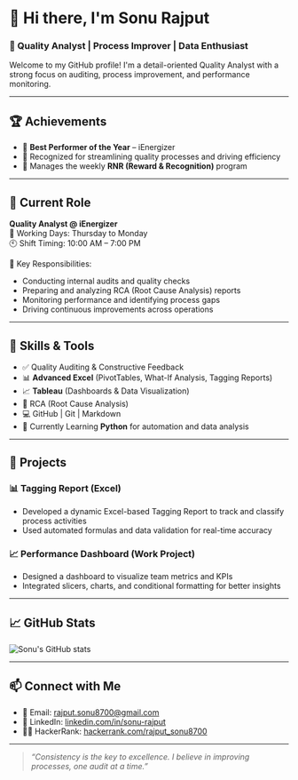 # 👋 Hi there, I'm Sonu Rajput

### 🎯 Quality Analyst | Process Improver | Data Enthusiast

Welcome to my GitHub profile! I'm a detail-oriented Quality Analyst with a strong focus on auditing, process improvement, and performance monitoring.

---

## 🏆 Achievements
- 🥇 **Best Performer of the Year** – iEnergizer  
- 🚀 Recognized for streamlining quality processes and driving efficiency  
- 🍫 Manages the weekly **RNR (Reward & Recognition)** program  

---

## 💼 Current Role
**Quality Analyst @ iEnergizer**  
📅 Working Days: Thursday to Monday  
🕙 Shift Timing: 10:00 AM – 7:00 PM  

🔧 Key Responsibilities:
- Conducting internal audits and quality checks  
- Preparing and analyzing RCA (Root Cause Analysis) reports  
- Monitoring performance and identifying process gaps  
- Driving continuous improvements across operations  

---

## 🔧 Skills & Tools
- ✅ Quality Auditing & Constructive Feedback  
- 📊 **Advanced Excel** (PivotTables, What-If Analysis, Tagging Reports)  
- 📈 **Tableau** (Dashboards & Data Visualization)  
- 🧠 RCA (Root Cause Analysis)  
- 💻 GitHub | Git | Markdown  
- 🐍 Currently Learning **Python** for automation and data analysis  

---

## 🚀 Projects

### 📊 Tagging Report (Excel)
- Developed a dynamic Excel-based Tagging Report to track and classify process activities  
- Used automated formulas and data validation for real-time accuracy  

### 📈 Performance Dashboard (Work Project)
- Designed a dashboard to visualize team metrics and KPIs  
- Integrated slicers, charts, and conditional formatting for better insights  

---

## 📈 GitHub Stats
![Sonu's GitHub stats](https://github-readme-stats.vercel.app/api?username=Sonu87003&show_icons=true&theme=default)

---

## 📫 Connect with Me
- 📧 Email: rajput.sonu8700@gmail.com  
- 💼 LinkedIn: [linkedin.com/in/sonu-rajput](https://www.linkedin.com/in/sonu-rajput-957788225)  
- 👨‍💻 HackerRank: [hackerrank.com/rajput_sonu8700](https://www.hackerrank.com/rajput_sonu8700)

---

> _“Consistency is the key to excellence. I believe in improving processes, one audit at a time.”_
